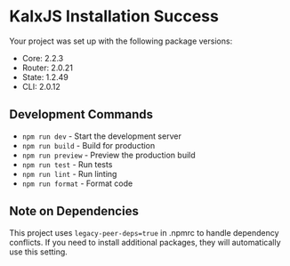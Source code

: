 
# KalxJS Installation Success

Your project was set up with the following package versions:

- Core: 2.2.3
- Router: 2.0.21
- State: 1.2.49
- CLI: 2.0.12

## Development Commands

- `npm run dev` - Start the development server
- `npm run build` - Build for production
- `npm run preview` - Preview the production build
- `npm run test` - Run tests
- `npm run lint` - Run linting
- `npm run format` - Format code

## Note on Dependencies

This project uses `legacy-peer-deps=true` in .npmrc to handle dependency conflicts.
If you need to install additional packages, they will automatically use this setting.
